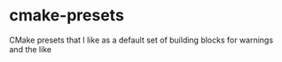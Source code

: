 # cmake-presets
CMake presets that I like as a default set of building blocks for warnings and the like
